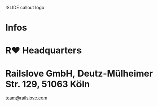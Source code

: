 !SLIDE callout logo

# Infos

# R❤ Headquarters 
# Railslove GmbH, Deutz-Mülheimer Str. 129, 51063 Köln

team@railslove.com